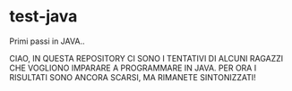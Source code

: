 # test-java
Primi passi in JAVA..

CIAO, IN QUESTA REPOSITORY CI SONO I TENTATIVI DI ALCUNI RAGAZZI CHE VOGLIONO IMPARARE A PROGRAMMARE IN JAVA.
PER ORA I RISULTATI SONO ANCORA SCARSI, MA RIMANETE SINTONIZZATI!
